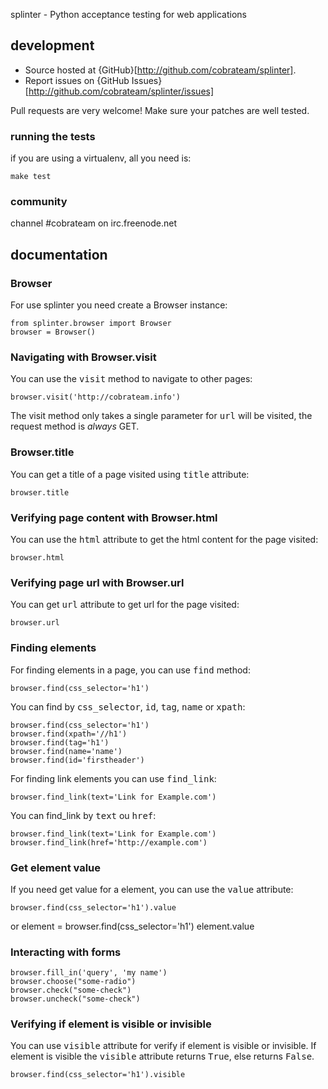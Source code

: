 splinter - Python acceptance testing for web applications 

## development

* Source hosted at {GitHub}[http://github.com/cobrateam/splinter].
* Report issues on {GitHub Issues}[http://github.com/cobrateam/splinter/issues]

Pull requests are very welcome! Make sure your patches are well tested.

### running the tests

if you are using a virtualenv, all you need is:

    make test

### community

channel #cobrateam on irc.freenode.net

## documentation

### Browser

For use splinter you need create a Browser instance:

    from splinter.browser import Browser
    browser = Browser()

### Navigating with Browser.visit

You can use the <tt>visit</tt> method to navigate to other pages:
    
    browser.visit('http://cobrateam.info')

The visit method only takes a single parameter for <tt>url</tt> will be visited, the request method is *always*
GET.

### Browser.title

You can get a title of a page visited using <tt>title</tt> attribute:

    browser.title
    
### Verifying page content with Browser.html

You can use the <tt>html</tt> attribute to get the html content for the page visited:

    browser.html
    
### Verifying page url with Browser.url

You can get <tt>url</tt> attribute to get url for the page visited:
    
    browser.url
    
### Finding elements

For finding elements in a page, you can use <tt>find</tt> method:

    browser.find(css_selector='h1')
    
You can find by <tt>css_selector</tt>, <tt>id</tt>, <tt>tag</tt>, <tt>name</tt> or <tt>xpath</tt>:

    browser.find(css_selector='h1')
    browser.find(xpath='//h1')
    browser.find(tag='h1')
    browser.find(name='name')
    browser.find(id='firstheader')
    
For finding link elements you can use <tt>find_link</tt>:

    browser.find_link(text='Link for Example.com')
    
You can find_link by <tt>text</tt> ou <tt>href</tt>:

    browser.find_link(text='Link for Example.com')
    browser.find_link(href='http://example.com')
    
### Get element value

If you need get value for a element, you can use the <tt>value</tt> attribute:

    browser.find(css_selector='h1').value
    
or
    element = browser.find(css_selector='h1')
    element.value
    
### Interacting with forms

    browser.fill_in('query', 'my name')
    browser.choose("some-radio")
    browser.check("some-check")
    browser.uncheck("some-check")
    
### Verifying if element is visible or invisible

You can use <tt>visible</tt> attribute for verify if element is visible or invisible. If 
element is visible the <tt>visible</tt> attribute returns <tt>True</tt>, else returns <tt>False</tt>.

    browser.find(css_selector='h1').visible